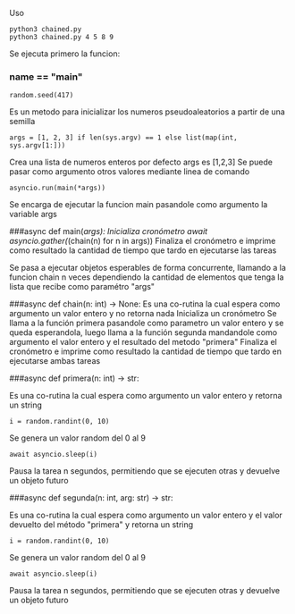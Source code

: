 Uso
    
    python3 chained.py
    python3 chained.py 4 5 8 9

Se ejecuta primero la funcion: 
### __name__ == "__main__"
    random.seed(417)
Es un metodo para inicializar los numeros pseudoaleatorios a partir de una semilla

    args = [1, 2, 3] if len(sys.argv) == 1 else list(map(int, sys.argv[1:]))
Crea una lista de numeros enteros por defecto args es [1,2,3]
Se puede pasar como argumento otros valores mediante linea de comando

    asyncio.run(main(*args))  
    
Se encarga de ejecutar la funcion main pasandole como argumento la variable args

###async def main(*args):
    Inicializa cronómetro
    await asyncio.gather(*(chain(n) for n in args))
    Finaliza el cronómetro e imprime como resultado la cantidad de tiempo que tardo en ejecutarse las tareas 

Se pasa a ejecutar objetos esperables de forma concurrente, llamando a la funcion chain n veces dependiendo la cantidad
de elementos que tenga la lista que recibe como paramétro "args"

###async def chain(n: int) -> None:
    Es una co-rutina la cual espera como argumento un valor entero y no retorna nada
    Inicializa un cronómetro
    Se llama a la función primera pasandole como parametro un valor entero y se queda esperandola, luego llama
    a la función segunda mandandole como argumento el valor entero y el resultado del metodo "primera"
    Finaliza el cronómetro e imprime como resultado la cantidad de tiempo que tardo en ejecutarse ambas tareas
    
###async def primera(n: int) -> str:
    
Es una co-rutina la cual espera como argumento un valor entero y retorna un string
    
    i = random.randint(0, 10)
Se genera un valor random del 0 al 9

    await asyncio.sleep(i)
Pausa la tarea n segundos, permitiendo que se ejecuten otras y devuelve un objeto futuro

###async def segunda(n: int, arg: str) -> str:

Es una co-rutina la cual espera como argumento un valor entero y el valor devuelto del método "primera" y retorna un string
    
    i = random.randint(0, 10)
Se genera un valor random del 0 al 9
    
    await asyncio.sleep(i)
Pausa la tarea n segundos, permitiendo que se ejecuten otras y devuelve un objeto futuro
